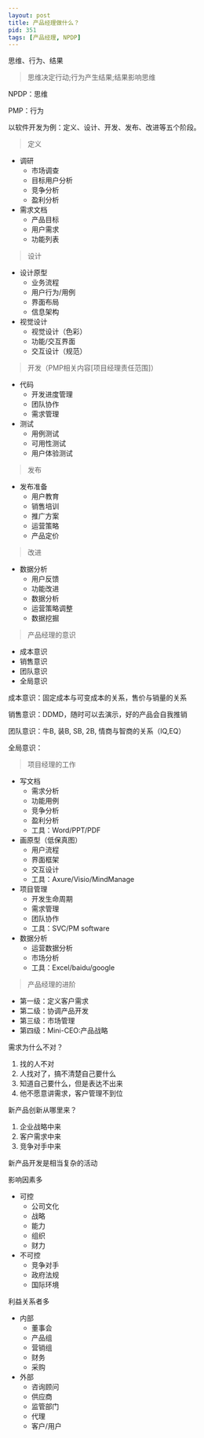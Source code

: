 ```yaml
---
layout: post
title: 产品经理做什么？
pid: 351
tags: [产品经理, NPDP]
---
```


思维、行为、结果

> 思维决定行动;行为产生结果;结果影响思维

NPDP：思维

PMP：行为

以软件开发为例：定义、设计、开发、发布、改进等五个阶段。

> 定义

+ 调研
  + 市场调查
  + 目标用户分析
  + 竞争分析
  + 盈利分析
+ 需求文档
  + 产品目标
  + 用户需求
  + 功能列表

> 设计

+ 设计原型
  + 业务流程
  + 用户行为/用例
  + 界面布局
  + 信息架构
+ 视觉设计
  + 视觉设计（色彩）
  + 功能/交互界面
  + 交互设计（规范）

> 开发（PMP相关内容[项目经理责任范围]）

+ 代码
  + 开发进度管理
  + 团队协作
  + 需求管理
+ 测试
  + 用例测试
  + 可用性测试
  + 用户体验测试

> 发布

+ 发布准备
  + 用户教育
  + 销售培训
  + 推广方案
  + 运营策略
  + 产品定价

> 改进

+ 数据分析
  + 用户反馈
  + 功能改进
  + 数据分析
  + 运营策略调整
  + 数据挖掘
  
> 产品经理的意识

+ 成本意识
+ 销售意识
+ 团队意识
+ 全局意识

成本意识：固定成本与可变成本的关系，售价与销量的关系

销售意识：DDMD，随时可以去演示，好的产品会自我推销

团队意识：牛B, 装B, SB, 2B, 情商与智商的关系（IQ,EQ）

全局意识：

> 项目经理的工作

+ 写文档
  + 需求分析
  + 功能用例
  + 竞争分析
  + 盈利分析
  + 工具：Word/PPT/PDF
+ 画原型（低保真图）
  + 用户流程
  + 界面框架
  + 交互设计
  + 工具：Axure/Visio/MindManage
+ 项目管理
  + 开发生命周期
  + 需求管理
  + 团队协作
  + 工具：SVC/PM software
+ 数据分析
  + 运营数据分析
  + 市场分析
  + 工具：Excel/baidu/google

> 产品经理的进阶

+ 第一级：定义客户需求
+ 第二级：协调产品开发
+ 第三级：市场管理
+ 第四级：Mini-CEO:产品战略


需求为什么不对？

1. 找的人不对
2. 人找对了，搞不清楚自己要什么
3. 知道自己要什么，但是表达不出来
4. 他不愿意讲需求，客户管理不到位

新产品创新从哪里来？

1. 企业战略中来
2. 客户需求中来
3. 竞争对手中来

新产品开发是相当复杂的活动

影响因素多

+ 可控
  + 公司文化
  + 战略
  + 能力
  + 组织
  + 财力
+ 不可控
  + 竞争对手
  + 政府法规
  + 国际环境
  
利益关系者多

+ 内部
  + 董事会
  + 产品组
  + 营销组
  + 财务
  + 采购
+ 外部
  + 咨询顾问
  + 供应商
  + 监管部门
  + 代理
  + 客户/用户
  




